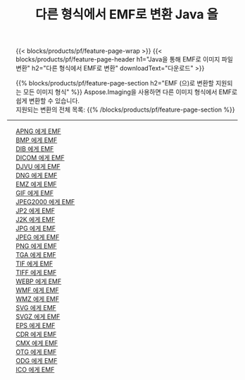 ﻿---
title: 다른 형식에서 EMF로 변환 Java 을 
weight: 3920
url: /ko/java/conversion/to/emf 
lang: ko
langdirlevel: 2
locales: zh-hans,ja,it,ru,de,es,fr,nl,id,lt,pl,pt,vi,tr,ko,zh-hant,ar,hi,th,sv,cs,uk,he
description: Aspose.Imaging을 사용하면 다른 형식에서 EMF로 쉽게 변환할 수 있습니다.
---

{{< blocks/products/pf/feature-page-wrap >}}
{{< blocks/products/pf/feature-page-header h1="Java을 통해 EMF로 이미지 파일 변환" h2="다른 형식에서 EMF로 변환" downloadText="다운로드" >}}


{{% blocks/products/pf/feature-page-section  h2="EMF (으)로 변환할 지원되는 모든 이미지 형식" %}}
Aspose.Imaging을 사용하면 다른 이미지 형식에서 EMF로 쉽게 변환할 수 있습니다.
<br/>
지원되는 변환의 전체 목록:
{{% /blocks/products/pf/feature-page-section %}}
<div class="container-fluid productfamilypage bg-gray">
    <div class="convertypes bg-gray agp-content section">
        <div class="container">
		<hr style="margin-left:-20px;"/>
		<div class="row other-converters">
		    <div class='col-md-2 other-converter remove-lp remove-rp'><a href="/imaging/ko/java/conversion/apng-to-emf" >APNG 에게 EMF</a></div>
<div class='col-md-2 other-converter remove-lp remove-rp'><a href="/imaging/ko/java/conversion/bmp-to-emf" >BMP 에게 EMF</a></div>
<div class='col-md-2 other-converter remove-lp remove-rp'><a href="/imaging/ko/java/conversion/dib-to-emf" >DIB 에게 EMF</a></div>
<div class='col-md-2 other-converter remove-lp remove-rp'><a href="/imaging/ko/java/conversion/dicom-to-emf" >DICOM 에게 EMF</a></div>
<div class='col-md-2 other-converter remove-lp remove-rp'><a href="/imaging/ko/java/conversion/djvu-to-emf" >DJVU 에게 EMF</a></div>
<div class='col-md-2 other-converter remove-lp remove-rp'><a href="/imaging/ko/java/conversion/dng-to-emf" >DNG 에게 EMF</a></div>
<div class='col-md-2 other-converter remove-lp remove-rp'><a href="/imaging/ko/java/conversion/emz-to-emf" >EMZ 에게 EMF</a></div>
<div class='col-md-2 other-converter remove-lp remove-rp'><a href="/imaging/ko/java/conversion/gif-to-emf" >GIF 에게 EMF</a></div>
<div class='col-md-2 other-converter remove-lp remove-rp'><a href="/imaging/ko/java/conversion/jpeg2000-to-emf" >JPEG2000 에게 EMF</a></div>
<div class='col-md-2 other-converter remove-lp remove-rp'><a href="/imaging/ko/java/conversion/jp2-to-emf" >JP2 에게 EMF</a></div>
<div class='col-md-2 other-converter remove-lp remove-rp'><a href="/imaging/ko/java/conversion/j2k-to-emf" >J2K 에게 EMF</a></div>
<div class='col-md-2 other-converter remove-lp remove-rp'><a href="/imaging/ko/java/conversion/jpg-to-emf" >JPG 에게 EMF</a></div>
<div class='col-md-2 other-converter remove-lp remove-rp'><a href="/imaging/ko/java/conversion/jpeg-to-emf" >JPEG 에게 EMF</a></div>
<div class='col-md-2 other-converter remove-lp remove-rp'><a href="/imaging/ko/java/conversion/png-to-emf" >PNG 에게 EMF</a></div>
<div class='col-md-2 other-converter remove-lp remove-rp'><a href="/imaging/ko/java/conversion/tga-to-emf" >TGA 에게 EMF</a></div>
<div class='col-md-2 other-converter remove-lp remove-rp'><a href="/imaging/ko/java/conversion/tif-to-emf" >TIF 에게 EMF</a></div>
<div class='col-md-2 other-converter remove-lp remove-rp'><a href="/imaging/ko/java/conversion/tiff-to-emf" >TIFF 에게 EMF</a></div>
<div class='col-md-2 other-converter remove-lp remove-rp'><a href="/imaging/ko/java/conversion/webp-to-emf" >WEBP 에게 EMF</a></div>
<div class='col-md-2 other-converter remove-lp remove-rp'><a href="/imaging/ko/java/conversion/wmf-to-emf" >WMF 에게 EMF</a></div>
<div class='col-md-2 other-converter remove-lp remove-rp'><a href="/imaging/ko/java/conversion/wmz-to-emf" >WMZ 에게 EMF</a></div>
<div class='col-md-2 other-converter remove-lp remove-rp'><a href="/imaging/ko/java/conversion/svg-to-emf" >SVG 에게 EMF</a></div>
<div class='col-md-2 other-converter remove-lp remove-rp'><a href="/imaging/ko/java/conversion/svgz-to-emf" >SVGZ 에게 EMF</a></div>
<div class='col-md-2 other-converter remove-lp remove-rp'><a href="/imaging/ko/java/conversion/eps-to-emf" >EPS 에게 EMF</a></div>
<div class='col-md-2 other-converter remove-lp remove-rp'><a href="/imaging/ko/java/conversion/cdr-to-emf" >CDR 에게 EMF</a></div>
<div class='col-md-2 other-converter remove-lp remove-rp'><a href="/imaging/ko/java/conversion/cmx-to-emf" >CMX 에게 EMF</a></div>
<div class='col-md-2 other-converter remove-lp remove-rp'><a href="/imaging/ko/java/conversion/otg-to-emf" >OTG 에게 EMF</a></div>
<div class='col-md-2 other-converter remove-lp remove-rp'><a href="/imaging/ko/java/conversion/odg-to-emf" >ODG 에게 EMF</a></div>
<div class='col-md-2 other-converter remove-lp remove-rp'><a href="/imaging/ko/java/conversion/ico-to-emf" >ICO 에게 EMF</a></div>
                </div>
        </div>
    </div>
</div>
<br/>

